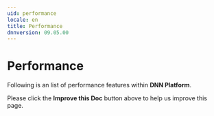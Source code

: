 ```yaml
---
uid: performance
locale: en
title: Performance
dnnversion: 09.05.00
---
```


# Performance
Following is an list of performance features within **DNN Platform**.

Please click the **Improve this Doc** button above to help us improve this page.